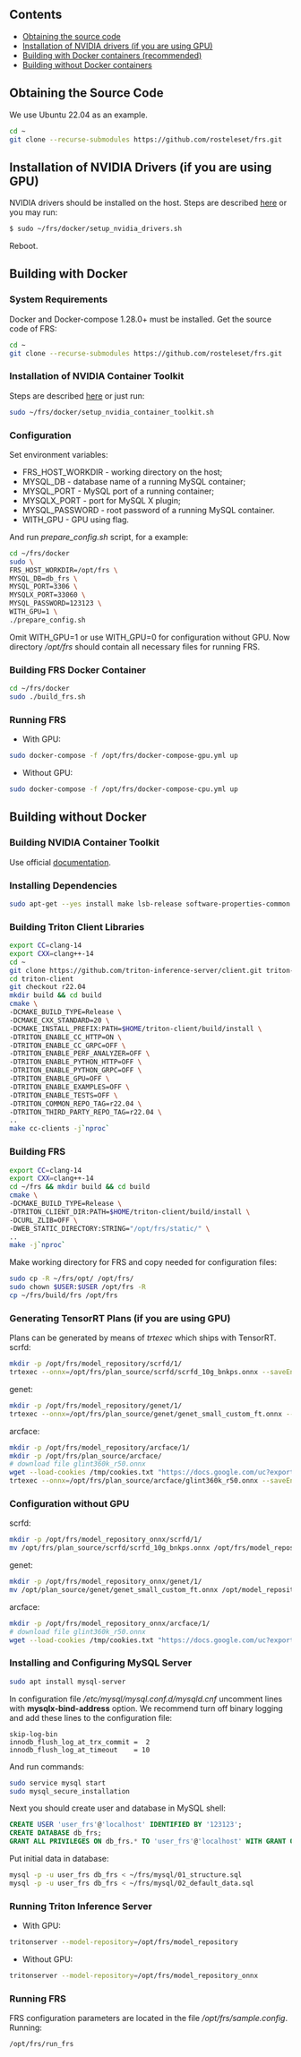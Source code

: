 ## Contents
 * [Obtaining the source code](#source)
 * [Installation of NVIDIA drivers (if you are using GPU)](#drivers)
 * [Building with Docker containers (recommended)](#with_docker)
 * [Building without Docker containers](#without_docker)

<a name="source"/>

## Obtaining the Source Code
We use Ubuntu 22.04 as an example.
```bash
cd ~
git clone --recurse-submodules https://github.com/rosteleset/frs.git
```

<a name="drivers"/>

## Installation of NVIDIA Drivers (if you are using GPU)
NVIDIA drivers should be installed on the host. Steps are described [here](https://docs.nvidia.com/datacenter/tesla/tesla-installation-notes/index.html#ubuntu-lts) or you may run:

```bash
$ sudo ~/frs/docker/setup_nvidia_drivers.sh
```
Reboot.

<a name="with_docker"/>

## Building with Docker

### System Requirements
Docker and Docker-compose 1.28.0+ must be installed.
Get the source code of FRS:
```bash
cd ~
git clone --recurse-submodules https://github.com/rosteleset/frs.git
```

### Installation of NVIDIA Container Toolkit
Steps are described [here](https://docs.nvidia.com/datacenter/cloud-native/container-toolkit/install-guide.html#getting-started) or just run:
```bash
sudo ~/frs/docker/setup_nvidia_container_toolkit.sh
```

### Configuration
Set environment variables:
* FRS_HOST_WORKDIR - working directory on the host;
* MYSQL_DB - database name of a running MySQL container;
* MYSQL_PORT - MySQL port of a running container;
* MYSQLX_PORT - port for MySQL X plugin;
* MYSQL_PASSWORD - root password of a running MySQL container.
* WITH_GPU - GPU using flag.

And run *prepare_config.sh* script, for a example:
```bash
cd ~/frs/docker
sudo \
FRS_HOST_WORKDIR=/opt/frs \
MYSQL_DB=db_frs \
MYSQL_PORT=3306 \
MYSQLX_PORT=33060 \
MYSQL_PASSWORD=123123 \
WITH_GPU=1 \
./prepare_config.sh
```
Omit WITH_GPU=1 or use WITH_GPU=0 for configuration without GPU. Now directory */opt/frs* should contain all necessary files for running FRS.

### Building FRS Docker Container
```bash
cd ~/frs/docker
sudo ./build_frs.sh
```

### Running FRS
* With GPU:
```bash
sudo docker-compose -f /opt/frs/docker-compose-gpu.yml up
```
* Without GPU:
```bash
sudo docker-compose -f /opt/frs/docker-compose-cpu.yml up
```

<a name="without_docker"/>

## Building without Docker

### Building NVIDIA Container Toolkit
Use official [documentation](https://github.com/triton-inference-server/server/blob/main/docs/customization_guide/build.md#building-without-docker).

### Installing Dependencies
```bash
sudo apt-get --yes install make lsb-release software-properties-common wget unzip git libssl-dev rapidjson-dev libz-dev cmake libopencv-dev libboost-filesystem-dev libboost-program-options-dev libboost-date-time-dev libboost-system-dev libboost-thread-dev clang-14 lldb-14 lld-14 clangd-14
```

### Building Triton Client Libraries
```bash
export CC=clang-14
export CXX=clang++-14
cd ~
git clone https://github.com/triton-inference-server/client.git triton-client
cd triton-client
git checkout r22.04
mkdir build && cd build
cmake \
-DCMAKE_BUILD_TYPE=Release \
-DCMAKE_CXX_STANDARD=20 \
-DCMAKE_INSTALL_PREFIX:PATH=$HOME/triton-client/build/install \
-DTRITON_ENABLE_CC_HTTP=ON \
-DTRITON_ENABLE_CC_GRPC=OFF \
-DTRITON_ENABLE_PERF_ANALYZER=OFF \
-DTRITON_ENABLE_PYTHON_HTTP=OFF \
-DTRITON_ENABLE_PYTHON_GRPC=OFF \
-DTRITON_ENABLE_GPU=OFF \
-DTRITON_ENABLE_EXAMPLES=OFF \
-DTRITON_ENABLE_TESTS=OFF \
-DTRITON_COMMON_REPO_TAG=r22.04 \
-DTRITON_THIRD_PARTY_REPO_TAG=r22.04 \
..
make cc-clients -j`nproc`
```

### Building FRS
```bash
export CC=clang-14
export CXX=clang++-14
cd ~/frs && mkdir build && cd build
cmake \
-DCMAKE_BUILD_TYPE=Release \
-DTRITON_CLIENT_DIR:PATH=$HOME/triton-client/build/install \
-DCURL_ZLIB=OFF \
-DWEB_STATIC_DIRECTORY:STRING="/opt/frs/static/" \
..
make -j`nproc`
```
Make working directory for FRS and copy needed for configuration files:
```bash
sudo cp -R ~/frs/opt/ /opt/frs/
sudo chown $USER:$USER /opt/frs -R
cp ~/frs/build/frs /opt/frs
```

### Generating TensorRT Plans (if you are using GPU)
Plans can be generated by means of *trtexec* which ships with TensorRT.
scrfd:
```bash
mkdir -p /opt/frs/model_repository/scrfd/1/
trtexec --onnx=/opt/frs/plan_source/scrfd/scrfd_10g_bnkps.onnx --saveEngine=/opt/frs/model_repository/scrfd/1/model.plan --shapes=input.1:1x3x320x320
```
genet:
```bash
mkdir -p /opt/frs/model_repository/genet/1/
trtexec --onnx=/opt/frs/plan_source/genet/genet_small_custom_ft.onnx --saveEngine=/opt/frs/model_repository/genet/1/model.plan
```
arcface:
```bash
mkdir -p /opt/frs/model_repository/arcface/1/
mkdir -p /opt/frs/plan_source/arcface/
# download file glint360k_r50.onnx
wget --load-cookies /tmp/cookies.txt "https://docs.google.com/uc?export=download&confirm=$(wget --quiet --save-cookies /tmp/cookies.txt --keep-session-cookies --no-check-certificate 'https://docs.google.com/uc?export=download&id=1gnt6P3jaiwfevV4hreWHPu0Mive5VRyP' -O- | sed -rn 's/.*confirm=([0-9A-Za-z_]+).*/\1\n/p')&id=1gnt6P3jaiwfevV4hreWHPu0Mive5VRyP" -O /opr/frs/plan_source/arcface/glint360k_r50.onnx && rm -rf /tmp/cookies.txt
trtexec --onnx=/opt/frs/plan_source/arcface/glint360k_r50.onnx --saveEngine=/opt/frs/model_repository/arcface/1/model.plan --shapes=input.1:1x3x112x112
```

### Configuration without GPU
scrfd:
```bash
mkdir -p /opt/frs/model_repository_onnx/scrfd/1/
mv /opt/frs/plan_source/scrfd/scrfd_10g_bnkps.onnx /opt/frs/model_repository_onnx/scrfd/1/model.onnx
```
genet:
```bash
mkdir -p /opt/frs/model_repository_onnx/genet/1/
mv /opt/plan_source/genet/genet_small_custom_ft.onnx /opt/model_repository_onnx/genet/1/model.onnx
```
arcface:
```bash
mkdir -p /opt/frs/model_repository_onnx/arcface/1/
# download file glint360k_r50.onnx
wget --load-cookies /tmp/cookies.txt "https://docs.google.com/uc?export=download&confirm=$(wget --quiet --save-cookies /tmp/cookies.txt --keep-session-cookies --no-check-certificate 'https://docs.google.com/uc?export=download&id=1gnt6P3jaiwfevV4hreWHPu0Mive5VRyP' -O- | sed -rn 's/.*confirm=([0-9A-Za-z_]+).*/\1\n/p')&id=1gnt6P3jaiwfevV4hreWHPu0Mive5VRyP" -O /opt/frs/model_repository_onnx/arcface/1/model.onnx && rm -rf /tmp/cookies.txt
```

### Installing and Configuring MySQL Server
```bash
sudo apt install mysql-server
```
In configuration file */etc/mysql/mysql.conf.d/mysqld.cnf*  uncomment lines with **mysqlx-bind-address** option. We recommend turn off binary logging and add these lines to the configuration file:
```
skip-log-bin
innodb_flush_log_at_trx_commit =  2
innodb_flush_log_at_timeout    = 10
```
And run commands:
```bash
sudo service mysql start
sudo mysql_secure_installation
```
Next you should create user and database in MySQL shell:
```sql
CREATE USER 'user_frs'@'localhost' IDENTIFIED BY '123123';
CREATE DATABASE db_frs;
GRANT ALL PRIVILEGES ON db_frs.* TO 'user_frs'@'localhost' WITH GRANT OPTION;
```
Put initial data in database:
```bash
mysql -p -u user_frs db_frs < ~/frs/mysql/01_structure.sql
mysql -p -u user_frs db_frs < ~/frs/mysql/02_default_data.sql
```

### Running Triton Inference Server
* With GPU:
```bash
tritonserver --model-repository=/opt/frs/model_repository
```
* Without GPU:
```bash
tritonserver --model-repository=/opt/frs/model_repository_onnx
```

### Running FRS
FRS configuration parameters are located in the file */opt/frs/sample.config*.
Running:
```bash
/opt/frs/run_frs
```
